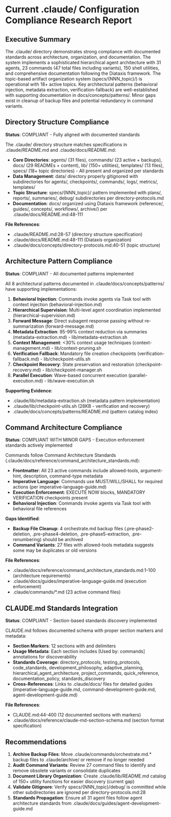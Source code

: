 # Current .claude/ Configuration Compliance Research Report

## Executive Summary

The .claude/ directory demonstrates strong compliance with documented standards across architecture, organization, and documentation. The system implements a sophisticated hierarchical agent architecture with 31 agents, 23 commands (47 total files including variants), 150 shell utilities, and comprehensive documentation following the Diataxis framework. The topic-based artifact organization system (specs/{NNN_topic}/) is operational with 18+ active topics. Key architectural patterns (behavioral injection, metadata extraction, verification-fallback) are well-established with supporting documentation in docs/concepts/patterns/. Minor gaps exist in cleanup of backup files and potential redundancy in command variants.

## Directory Structure Compliance

**Status**: COMPLIANT - Fully aligned with documented standards

The .claude/ directory structure matches specifications in .claude/README.md and .claude/docs/README.md:

- **Core Directories**: agents/ (31 files), commands/ (23 active + backups), docs/ (29 READMEs + content), lib/ (150+ utilities), templates/ (13 files), specs/ (18+ topic directories) - All present and organized per standards
- **Data Management**: data/ directory properly gitignored with subdirectories for agents/, checkpoints/, commands/, logs/, metrics/, templates/
- **Topic Structure**: specs/{NNN_topic}/ pattern implemented with plans/, reports/, summaries/, debug/ subdirectories per directory-protocols.md
- **Documentation**: docs/ organized using Diataxis framework (reference/, guides/, concepts/, workflows/, archive/) per .claude/docs/README.md:48-111

**File References**:
- .claude/README.md:28-57 (directory structure specification)
- .claude/docs/README.md:48-111 (Diataxis organization)
- .claude/docs/concepts/directory-protocols.md:40-51 (topic structure)

## Architecture Pattern Compliance

**Status**: COMPLIANT - All documented patterns implemented

All 8 architectural patterns documented in .claude/docs/concepts/patterns/ have supporting implementations:

1. **Behavioral Injection**: Commands invoke agents via Task tool with context injection (behavioral-injection.md)
2. **Hierarchical Supervision**: Multi-level agent coordination implemented (hierarchical-supervision.md)
3. **Forward Message**: Direct subagent response passing without re-summarization (forward-message.md)
4. **Metadata Extraction**: 95-99% context reduction via summaries (metadata-extraction.md) - lib/metadata-extraction.sh
5. **Context Management**: <30% context usage techniques (context-management.md) - lib/context-pruning.sh
6. **Verification Fallback**: Mandatory file creation checkpoints (verification-fallback.md) - lib/checkpoint-utils.sh
7. **Checkpoint Recovery**: State preservation and restoration (checkpoint-recovery.md) - lib/checkpoint-manager.sh
8. **Parallel Execution**: Wave-based concurrent execution (parallel-execution.md) - lib/wave-execution.sh

**Supporting Evidence**:
- .claude/lib/metadata-extraction.sh (metadata pattern implementation)
- .claude/lib/checkpoint-utils.sh (28KB - verification and recovery)
- .claude/docs/concepts/patterns/README.md (pattern catalog index)

## Command Architecture Compliance

**Status**: COMPLIANT WITH MINOR GAPS - Execution enforcement standards actively implemented

Commands follow Command Architecture Standards (.claude/docs/reference/command_architecture_standards.md):

- **Frontmatter**: All 23 active commands include allowed-tools, argument-hint, description, command-type metadata
- **Imperative Language**: Commands use MUST/WILL/SHALL for required actions (per imperative-language-guide.md)
- **Execution Enforcement**: EXECUTE NOW blocks, MANDATORY VERIFICATION checkpoints present
- **Behavioral Injection**: Commands invoke agents via Task tool with behavioral file references

**Gaps Identified**:
- **Backup File Cleanup**: 4 orchestrate.md backup files (.pre-phase2-deletion, .pre-phase4-deletion, .pre-phase5-extraction, .pre-renumbering) should be archived
- **Command Variants**: 27 files with allowed-tools metadata suggests some may be duplicates or old versions

**File References**:
- .claude/docs/reference/command_architecture_standards.md:1-100 (architecture requirements)
- .claude/docs/guides/imperative-language-guide.md (execution enforcement)
- .claude/commands/*.md (23 active command files)

## CLAUDE.md Standards Integration

**Status**: COMPLIANT - Section-based standards discovery implemented

CLAUDE.md follows documented schema with proper section markers and metadata:

- **Section Markers**: 12 sections with <!-- SECTION: name --> and <!-- END_SECTION: name --> delimiters
- **Usage Metadata**: Each section includes [Used by: commands] annotations for discoverability
- **Standards Coverage**: directory_protocols, testing_protocols, code_standards, development_philosophy, adaptive_planning, hierarchical_agent_architecture, project_commands, quick_reference, documentation_policy, standards_discovery
- **Cross-References**: Links to .claude/docs/ files for detailed guides (imperative-language-guide.md, command-development-guide.md, agent-development-guide.md)

**File References**:
- CLAUDE.md:44-400 (12 documented sections with markers)
- .claude/docs/reference/claude-md-section-schema.md (section format specification)

## Recommendations

1. **Archive Backup Files**: Move .claude/commands/orchestrate.md.* backup files to .claude/archive/ or remove if no longer needed
2. **Audit Command Variants**: Review 27 command files to identify and remove obsolete variants or consolidate duplicates
3. **Document Library Organization**: Create .claude/lib/README.md catalog of 150+ utility functions for easier discovery (current gap)
4. **Validate Gitignore**: Verify specs/{NNN_topic}/debug/ is committed while other subdirectories are ignored per directory-protocols.md:28
5. **Standards Propagation**: Ensure all 31 agent files follow agent architecture standards from .claude/docs/guides/agent-development-guide.md
